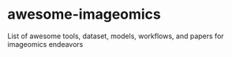 # awesome-imageomics
List of awesome tools, dataset, models, workflows, and papers for imageomics endeavors
